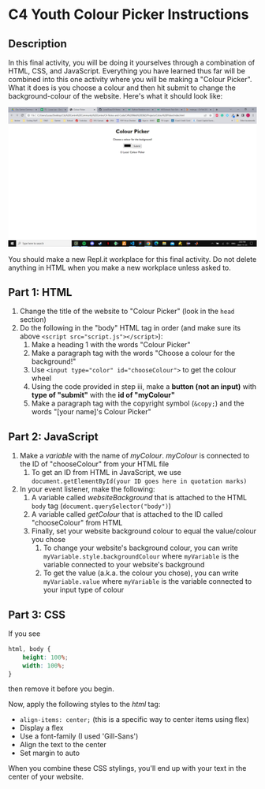 # C4 Youth Colour Picker Instructions

## Description

In this final activity, you will be doing it yourselves through a combination of HTML, CSS, and JavaScript. Everything you have learned thus far will be combined into this one activity where you will be making a "Colour Picker". What it does is you choose a colour and then hit submit to change the background-colour of the website. Here's what it should look like:

![example](snapshot.PNG)

You should make a new Repl.it workplace for this final activity. Do not delete anything in HTML when you make a new workplace unless asked to.

## Part 1: HTML

1) Change the title of the website to "Colour Picker" (look in the ``head`` section)
2) Do the following in the "body" HTML tag in order (and make sure its above ``<script src="script.js"></script>``):
    1) Make a heading 1 with the words "Colour Picker"
    2) Make a paragraph tag with the words "Choose a colour for the background!"
    3) Use ``<input type="color" id="chooseColour">`` to get the colour wheel
    4) Using the code provided in step iii, make a **button (not an input)** with **type of "submit"** with the **id of "myColour"**
    5) Make a paragraph tag with the copyright symbol (``&copy;``) and the words "[your name]'s Colour Picker"

## Part 2: JavaScript

1) Make a *variable* with the name of *myColour*. *myColour* is connected to the ID of "chooseColour" from your HTML file
    1) To get an ID from HTML in JavaScript, we use ``document.getElementById(your ID goes here in quotation marks)``
2) In your event listener, make the following:
    1) A variable called *websiteBackground* that is attached to the HTML ``body`` tag (``document.querySelector("body")``)
    2) A variable called *getColour* that is attached to the ID called "chooseColour" from HTML
    3) Finally, set your website background colour to equal the value/colour you chose
        1) To change your website's background colour, you can write ``myVariable.style.backgroundColour`` where ``myVariable`` is the variable connected to your website's background
        2) To get the value (a.k.a. the colour you chose), you can write ``myVariable.value`` where ``myVariable`` is the variable connected to your input type of colour

## Part 3: CSS

If you see

```css
html, body {
    height: 100%;
    width: 100%;
}
```

then remove it before you begin.

Now, apply the following styles to the *html* tag:

- ``align-items: center;`` (this is a specific way to center items using flex)
- Display a flex
- Use a font-family (I used 'Gill-Sans')
- Align the text to the center
- Set margin to auto

When you combine these CSS stylings, you'll end up with your text in the center of your website.
